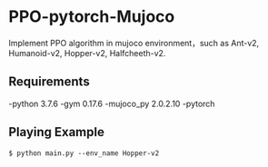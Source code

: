 # PPO-pytorch-Mujoco
Implement PPO algorithm in mujoco environment，such as Ant-v2, Humanoid-v2, Hopper-v2, Halfcheeth-v2.

## Requirements
-python 3.7.6
-gym 0.17.6
-mujoco_py 2.0.2.10
-pytorch

## Playing Example
```
$ python main.py --env_name Hopper-v2
```
